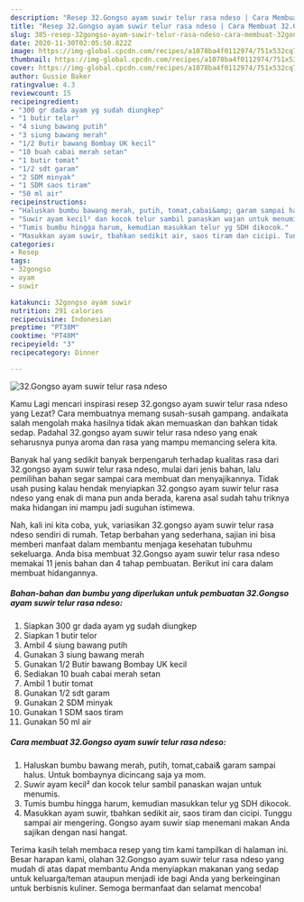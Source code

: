 ```yaml
---
description: "Resep 32.Gongso ayam suwir telur rasa ndeso | Cara Membuat 32.Gongso ayam suwir telur rasa ndeso Yang Enak Banget"
title: "Resep 32.Gongso ayam suwir telur rasa ndeso | Cara Membuat 32.Gongso ayam suwir telur rasa ndeso Yang Enak Banget"
slug: 385-resep-32gongso-ayam-suwir-telur-rasa-ndeso-cara-membuat-32gongso-ayam-suwir-telur-rasa-ndeso-yang-enak-banget
date: 2020-11-30T02:05:50.822Z
image: https://img-global.cpcdn.com/recipes/a1078ba4f0112974/751x532cq70/32gongso-ayam-suwir-telur-rasa-ndeso-foto-resep-utama.jpg
thumbnail: https://img-global.cpcdn.com/recipes/a1078ba4f0112974/751x532cq70/32gongso-ayam-suwir-telur-rasa-ndeso-foto-resep-utama.jpg
cover: https://img-global.cpcdn.com/recipes/a1078ba4f0112974/751x532cq70/32gongso-ayam-suwir-telur-rasa-ndeso-foto-resep-utama.jpg
author: Gussie Baker
ratingvalue: 4.3
reviewcount: 15
recipeingredient:
- "300 gr dada ayam yg sudah diungkep"
- "1 butir telor"
- "4 siung bawang putih"
- "3 siung bawang merah"
- "1/2 Butir bawang Bombay UK kecil"
- "10 buah cabai merah setan"
- "1 butir tomat"
- "1/2 sdt garam"
- "2 SDM minyak"
- "1 SDM saos tiram"
- "50 ml air"
recipeinstructions:
- "Haluskan bumbu bawang merah, putih, tomat,cabai&amp; garam sampai halus. Untuk bombaynya dicincang saja ya mom."
- "Suwir ayam kecil² dan kocok telur sambil panaskan wajan untuk menumis."
- "Tumis bumbu hingga harum, kemudian masukkan telur yg SDH dikocok."
- "Masukkan ayam suwir, tbahkan sedikit air, saos tiram dan cicipi. Tunggu sampai air mengering. Gongso ayam suwir siap menemani makan Anda sajikan dengan nasi hangat."
categories:
- Resep
tags:
- 32gongso
- ayam
- suwir

katakunci: 32gongso ayam suwir 
nutrition: 291 calories
recipecuisine: Indonesian
preptime: "PT38M"
cooktime: "PT48M"
recipeyield: "3"
recipecategory: Dinner

---
```



![32.Gongso ayam suwir telur rasa ndeso](https://img-global.cpcdn.com/recipes/a1078ba4f0112974/751x532cq70/32gongso-ayam-suwir-telur-rasa-ndeso-foto-resep-utama.jpg)

Kamu Lagi mencari inspirasi resep 32.gongso ayam suwir telur rasa ndeso yang Lezat? Cara membuatnya memang susah-susah gampang. andaikata salah mengolah maka hasilnya tidak akan memuaskan dan bahkan tidak sedap. Padahal 32.gongso ayam suwir telur rasa ndeso yang enak seharusnya punya aroma dan rasa yang mampu memancing selera kita.



Banyak hal yang sedikit banyak berpengaruh terhadap kualitas rasa dari 32.gongso ayam suwir telur rasa ndeso, mulai dari jenis bahan, lalu pemilihan bahan segar sampai cara membuat dan menyajikannya. Tidak usah pusing kalau hendak menyiapkan 32.gongso ayam suwir telur rasa ndeso yang enak di mana pun anda berada, karena asal sudah tahu triknya maka hidangan ini mampu jadi suguhan istimewa.


Nah, kali ini kita coba, yuk, variasikan 32.gongso ayam suwir telur rasa ndeso sendiri di rumah. Tetap berbahan yang sederhana, sajian ini bisa memberi manfaat dalam membantu menjaga kesehatan tubuhmu sekeluarga. Anda bisa membuat 32.Gongso ayam suwir telur rasa ndeso memakai 11 jenis bahan dan 4 tahap pembuatan. Berikut ini cara dalam membuat hidangannya.

<!--inarticleads1-->

##### Bahan-bahan dan bumbu yang diperlukan untuk pembuatan 32.Gongso ayam suwir telur rasa ndeso:

1. Siapkan 300 gr dada ayam yg sudah diungkep
1. Siapkan 1 butir telor
1. Ambil 4 siung bawang putih
1. Gunakan 3 siung bawang merah
1. Gunakan 1/2 Butir bawang Bombay UK kecil
1. Sediakan 10 buah cabai merah setan
1. Ambil 1 butir tomat
1. Gunakan 1/2 sdt garam
1. Gunakan 2 SDM minyak
1. Gunakan 1 SDM saos tiram
1. Gunakan 50 ml air




<!--inarticleads2-->

##### Cara membuat 32.Gongso ayam suwir telur rasa ndeso:

1. Haluskan bumbu bawang merah, putih, tomat,cabai&amp; garam sampai halus. Untuk bombaynya dicincang saja ya mom.
1. Suwir ayam kecil² dan kocok telur sambil panaskan wajan untuk menumis.
1. Tumis bumbu hingga harum, kemudian masukkan telur yg SDH dikocok.
1. Masukkan ayam suwir, tbahkan sedikit air, saos tiram dan cicipi. Tunggu sampai air mengering. Gongso ayam suwir siap menemani makan Anda sajikan dengan nasi hangat.




Terima kasih telah membaca resep yang tim kami tampilkan di halaman ini. Besar harapan kami, olahan 32.Gongso ayam suwir telur rasa ndeso yang mudah di atas dapat membantu Anda menyiapkan makanan yang sedap untuk keluarga/teman ataupun menjadi ide bagi Anda yang berkeinginan untuk berbisnis kuliner. Semoga bermanfaat dan selamat mencoba!
